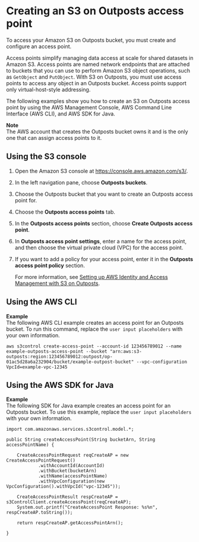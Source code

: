 # Creating an S3 on Outposts access point<a name="S3OutpostsCreateAccessPoint"></a>

To access your Amazon S3 on Outposts bucket, you must create and configure an access point\.

Access points simplify managing data access at scale for shared datasets in Amazon S3\. Access points are named network endpoints that are attached to buckets that you can use to perform Amazon S3 object operations, such as `GetObject` and `PutObject`\. With S3 on Outposts, you must use access points to access any object in an Outposts bucket\. Access points support only virtual\-host\-style addressing\.

The following examples show you how to create an S3 on Outposts access point by using the AWS Management Console, AWS Command Line Interface \(AWS CLI\), and AWS SDK for Java\.

**Note**  
The AWS account that creates the Outposts bucket owns it and is the only one that can assign access points to it\.

## Using the S3 console<a name="s3-outposts-bucket-create-accesspoint"></a>

1. Open the Amazon S3 console at [https://console\.aws\.amazon\.com/s3/](https://console.aws.amazon.com/s3/)\.

1. In the left navigation pane, choose **Outposts buckets**\.

1. Choose the Outposts bucket that you want to create an Outposts access point for\.

1. Choose the **Outposts access points** tab\.

1. In the **Outposts access points** section, choose **Create Outposts access point**\.

1. In **Outposts access point settings**, enter a name for the access point, and then choose the virtual private cloud \(VPC\) for the access point\.

1. If you want to add a policy for your access point, enter it in the **Outposts access point policy** section\.

   For more information, see [Setting up AWS Identity and Access Management with S3 on Outposts](S3OutpostsIAM.md)\.

## Using the AWS CLI<a name="S3OutpostsCreateAccessPointCLI"></a>

**Example**  
The following AWS CLI example creates an access point for an Outposts bucket\. To run this command, replace the `user input placeholders` with your own information\.  

```
aws s3control create-access-point --account-id 123456789012 --name example-outposts-access-point --bucket "arn:aws:s3-outposts:region:123456789012:outpost/op-01ac5d28a6a232904/bucket/example-outpost-bucket" --vpc-configuration VpcId=example-vpc-12345
```

## Using the AWS SDK for Java<a name="S3OutpostsCreateAccessPointJava"></a>

**Example**  
The following SDK for Java example creates an access point for an Outposts bucket\. To use this example, replace the `user input placeholders` with your own information\.  

```
import com.amazonaws.services.s3control.model.*;

public String createAccessPoint(String bucketArn, String accessPointName) {

    CreateAccessPointRequest reqCreateAP = new CreateAccessPointRequest()
            .withAccountId(AccountId)
            .withBucket(bucketArn)
            .withName(accessPointName)
            .withVpcConfiguration(new VpcConfiguration().withVpcId("vpc-12345"));

    CreateAccessPointResult respCreateAP = s3ControlClient.createAccessPoint(reqCreateAP);
    System.out.printf("CreateAccessPoint Response: %s%n", respCreateAP.toString());

    return respCreateAP.getAccessPointArn();

}
```